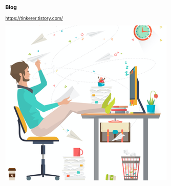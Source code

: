 ### Blog
https://tinkerer.tistory.com/

![programmer_flying_paper_airplane.png](https://github.com/kimsooil/kimsooil.github.io/blob/master/programmer_flying_paper_airplane.png "Forever tinkering")

